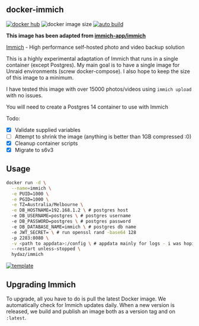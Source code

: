 ## docker-immich

[![docker hub](https://img.shields.io/badge/docker_hub-link-blue?style=for-the-badge&logo=docker)](https://hub.docker.com/r/hydaz/immich) ![docker image size](https://img.shields.io/docker/image-size/hydaz/immich?style=for-the-badge&logo=docker) [![auto build](https://img.shields.io/badge/docker_builds-automated-blue?style=for-the-badge&logo=docker?color=d1aa67)](https://github.com/hydazz/docker-immich/actions?query=workflow%3A"Auto+Builder+CI")

**This image has been adapted from [immich-app/immich](https://github.com/immich-app/immich/)**

[Immich](https://immich.app/) - High performance self-hosted photo and video backup solution

This is a highly experimental adaptation of Immich that runs in a single container (except Postgres).
My main goal is to have a single image for Unraid environments (screw docker-compose). I also hope to keep the size of this image to a minimum.

I have tested this image with over 15000 photos/videos using `immich upload` with no issues.

You will need to create a Postgres 14 container to use with Immich

Todo:

- [x] Validate supplied variables
- [ ] Attempt to shrink the image (anything is better than 1GB compressed :0)
- [x] Cleanup container scripts
- [x] Migrate to s6v3

## Usage

```bash
docker run -d \
  --name=immich \
  -e PUID=1000 \
  -e PGID=1000 \
  -e TZ=Australia/Melbourne \
  -e DB_HOSTNAME=192.168.1.2 \ # postgres host
  -e DB_USERNAME=postgres \ # postgres username
  -e DB_PASSWORD=postgres \ # postgres password
  -e DB_DATABASE_NAME=immich \ # postgres db name
  -e JWT_SECRET= \ # run openssl rand -base64 128
  -p 2283:8080 \
  -v <path to appdata>:/config \ # appdata mainly for logs - i was hoping to get postgres into the image as well but seems like a mission
  --restart unless-stopped \
  hydaz/immich
```

[![template](https://img.shields.io/badge/unraid_template-ff8c2f?style=for-the-badge&logo=docker?color=d1aa67)](https://github.com/hydazz/docker-templates/blob/main/hydaz/immich.xml)

## Upgrading Immich

To upgrade, all you have to do is pull the latest Docker image. We automatically check for Immich updates daily. When a new version is released, we build and publish an image both as a version tag and on `:latest`.
